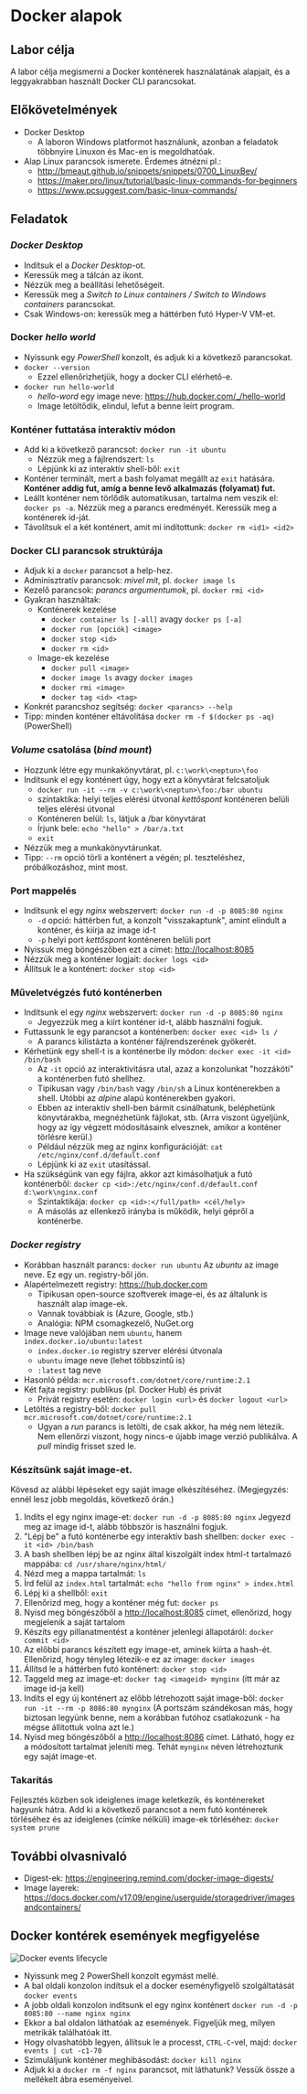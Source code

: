 # Docker alapok

## Labor célja

A labor célja megismerni a Docker konténerek használatának alapjait, és a leggyakrabban használt Docker CLI parancsokat.

## Előkövetelmények

- Docker Desktop
  - A laboron Windows platformot használunk, azonban a feladatok többnyire Linuxon és Mac-en is megoldhatóak.
- Alap Linux parancsok ismerete. Érdemes átnézni pl.:
  - <http://bmeaut.github.io/snippets/snippets/0700_LinuxBev/>
  - <https://maker.pro/linux/tutorial/basic-linux-commands-for-beginners>
  - <https://www.pcsuggest.com/basic-linux-commands/>

## Feladatok

### _Docker Desktop_

- Indítsuk el a _Docker Desktop_-ot.
- Keressük meg a tálcán az ikont.
- Nézzük meg a beállítási lehetőségeit.
- Keressük meg a _Switch to Linux containers / Switch to Windows containers_ parancsokat.
- Csak Windows-on: keressük meg a háttérben futó Hyper-V VM-et.

### Docker _hello world_

- Nyissunk egy _PowerShell_ konzolt, és adjuk ki a következő parancsokat.
- `docker --version`
  - Ezzel ellenőrizhetjük, hogy a docker CLI elérhető-e.
- `docker run hello-world`
  - _hello-word_ egy image neve: <https://hub.docker.com/_/hello-world>
  - Image letöltődik, elindul, lefut a benne leírt program.

### Konténer futtatása interaktív módon

- Add ki a következő parancsot: `docker run -it ubuntu`
  - Nézzük meg a fájlrendszert: `ls`
  - Lépjünk ki az interaktív shell-ből: `exit`
- Konténer terminált, mert a bash folyamat megállt az `exit` hatására. **Konténer addig fut, amíg a benne levő alkalmazás (folyamat) fut.**
- Leállt konténer nem törlődik automatikusan, tartalma nem veszik el: `docker ps -a`. Nézzük meg a parancs eredményét. Keressük meg a konténerek id-ját.
- Távolítsuk el a két konténert, amit mi indítottunk: `docker rm <id1> <id2>`

### Docker CLI parancsok struktúrája

- Adjuk ki a `docker` parancsot a help-hez.
- Adminisztratív parancsok: _mivel mit_, pl. `docker image ls`
- Kezelő parancsok: _parancs argumentumok_, pl. `docker rmi <id>`
- Gyakran használtak:
  - Konténerek kezelése
    - `docker container ls [-all]` avagy `docker ps [-a]`
    - `docker run [opciók] <image>`
    - `docker stop <id>`
    - `docker rm <id>`
  - Image-ek kezelése
    - `docker pull <image>`
    - `docker image ls` avagy `docker images`
    - `docker rmi <image>`
    - `docker tag <id> <tag>`
- Konkrét parancshoz segítség: `docker <parancs> --help`
- Tipp: minden konténer eltávolítása `docker rm -f $(docker ps -aq)` (PowerShell)

### _Volume_ csatolása (_bind mount_)

- Hozzunk létre egy munkakönyvtárat, pl. `c:\work\<neptun>\foo`
- Indítsunk el egy konténert úgy, hogy ezt a könyvtárat felcsatoljuk
  - `docker run -it --rm -v c:\work\<neptun>\foo:/bar ubuntu`
  - szintaktika: helyi teljes elérési útvonal _kettőspont_ konténeren belüli teljes elérési útvonal
  - Konténeren belül: `ls`, látjuk a /bar könyvtárat
  - Írjunk bele: `echo "hello" > /bar/a.txt`
  - `exit`
- Nézzük meg a munkakönyvtárunkat.
- Tipp: `--rm` opció törli a konténert a végén; pl. teszteléshez, próbálkozáshoz, mint most.

### Port mappelés

- Indítsunk el egy _nginx_ webszervert: `docker run -d -p 8085:80 nginx`
  - `-d` opció: háttérben fut, a konzolt "visszakaptunk", amint elindult a konténer, és kiírja az image id-t
  - `-p` helyi port _kettőspont_ konténeren belüli port
- Nyissuk meg böngészőben ezt a címet: <http://localhost:8085>
- Nézzük meg a konténer logjait: `docker logs <id>`
- Állítsuk le a konténert: `docker stop <id>`

### Műveletvégzés futó konténerben

- Indítsunk el egy _nginx_ webszervert: `docker run -d -p 8085:80 nginx`
  - Jegyezzük meg a kiírt konténer id-t, alább használni fogjuk.
- Futtassunk le egy parancsot a konténerben: `docker exec <id> ls /`
  - A parancs kilistázta a konténer fájlrendszerének gyökerét.
- Kérhetünk egy shell-t is a konténerbe ily módon: `docker exec -it <id> /bin/bash`
  - Az `-it` opció az interaktivitásra utal, azaz a konzolunkat "hozzáköti" a konténerben futó shellhez.
  - Tipikusan vagy `/bin/bash` vagy `/bin/sh` a Linux konténerekben a shell. Utóbbi az _alpine_ alapú konténerekben gyakori.
  - Ebben az interaktív shell-ben bármit csinálhatunk, beléphetünk könyvtárakba, megnézhetünk fájlokat, stb. (Arra viszont ügyeljünk, hogy az így végzett módosításaink elvesznek, amikor a konténer törlésre kerül.)
  - Például nézzük meg az nginx konfigurációját: `cat /etc/nginx/conf.d/default.conf`
  - Lépjünk ki az `exit` utasítással.
- Ha szükségünk van egy fájlra, akkor azt kimásolhatjuk a futó konténerből: `docker cp <id>:/etc/nginx/conf.d/default.conf d:\work\nginx.conf`
  - Szintaktikája: `docker cp <id>:</full/path> <cél/hely>`
  - A másolás az ellenkező irányba is működik, helyi gépről a konténerbe.

### _Docker registry_

- Korábban használt parancs: `docker run ubuntu` Az _ubuntu_ az image neve. Ez egy un. registry-ből jön.
- Alapértelmezett registry: <https://hub.docker.com>
  - Tipikusan open-source szoftverek image-ei, és az általunk is használt alap image-ek.
  - Vannak továbbiak is (Azure, Google, stb.)
  - Analógia: NPM csomagkezelő, NuGet.org
- Image neve valójában nem `ubuntu`, hanem `index.docker.io/ubuntu:latest`
  - `index.docker.io` registry szerver elérési útvonala
  - `ubuntu` image neve (lehet többszintű is)
  - `:latest` tag neve
- Hasonló példa: `mcr.microsoft.com/dotnet/core/runtime:2.1`
- Két fajta registry: publikus (pl. Docker Hub) és privát
  - Privát registry esetén: `docker login <url>` és `docker logout <url>`
- Letöltés a registry-ből: `docker pull mcr.microsoft.com/dotnet/core/runtime:2.1`
  - Ugyan a _run_ parancs is letölti, de csak akkor, ha még nem létezik. Nem ellenőrzi viszont, hogy nincs-e újabb image verzió publikálva. A _pull_ mindig frisset szed le.

### Készítsünk saját image-et.

Kövesd az alábbi lépéseket egy saját image elkészítéséhez. (Megjegyzés: ennél lesz jobb megoldás, következő órán.)

1. Indíts el egy nginx image-et: `docker run -d -p 8085:80 nginx` Jegyezd meg az image id-t, alább többször is használni fogjuk.
1. "Lépj be" a futó konténerbe egy interaktív bash shellben: `docker exec -it <id> /bin/bash`
1. A bash shellben lépj be az nginx által kiszolgált index html-t tartalmazó mappába: `cd /usr/share/nginx/html/`
1. Nézd meg a mappa tartalmát: `ls`
1. Írd felül az `index.html` tartalmát: `echo "hello from nginx" > index.html`
1. Lépj ki a shellből: `exit`
1. Ellenőrizd meg, hogy a konténer még fut: `docker ps`
1. Nyisd meg böngészőből a <http://localhost:8085> címet, ellenőrizd, hogy megjelenik a saját tartalom
1. Készíts egy pillanatmentést a konténer jelenlegi állapotáról: `docker commit <id>`
1. Az előbbi parancs készített egy image-et, aminek kiírta a hash-ét. Ellenőrizd, hogy tényleg létezik-e ez az image: `docker images`
1. Állítsd le a háttérben futó konténert: `docker stop <id>`
1. Taggeld meg az image-et: `docker tag <imageid> mynginx` (itt már az image id-ja kell)
1. Indíts el egy új konténert az előbb létrehozott saját image-ből: `docker run -it --rm -p 8086:80 mynginx` (A portszám szándékosan más, hogy biztosan legyünk benne, nem a korábban futóhoz csatlakozunk - ha mégse állítottuk volna azt le.)
1. Nyisd meg böngészőből a <http://localhost:8086> címet. Látható, hogy ez a módosított tartalmat jeleníti meg. Tehát `mynginx` néven létrehoztunk egy saját image-et.

### Takarítás

Fejlesztés közben sok ideiglenes image keletkezik, és konténereket hagyunk hátra. Add ki a következő parancsot a nem futó konténerek törléséhez és az ideiglenes (címke nélküli) image-ek törléséhez: `docker system prune`

## További olvasnivaló

- Digest-ek: <https://engineering.remind.com/docker-image-digests/>
- Image layerek: <https://docs.docker.com/v17.09/engine/userguide/storagedriver/imagesandcontainers/>

## Docker kontérek események megfigyelése  
![Docker events lifecycle](https://miro.medium.com/max/1129/1*vca4e-SjpzSL5H401p4LCg.png)
- Nyissunk meg 2 PowerShell konzolt egymást mellé.  
- A bal oldali konzolon indítsuk el a docker eseményfigyelő szolgáltatását `docker events`  
- A jobb oldali konzolon indítsunk el egy nginx konténert `docker run -d -p 8085:80 --name nginx nginx `
- Ekkor a bal oldalon láthatóak az események. Figyeljük meg, milyen metrikák találhatóak itt.  
- Hogy olvashatóbb legyen, állítsuk le a processt, `CTRL-C`-vel, majd: `docker events | cut -c1-70`
- Szimuláljunk konténer meghibásodást: `docker kill nginx`  
- Adjuk ki a `docker rm -f nginx` parancsot, mit láthatunk? Vessük össze a mellékelt ábra eseményeivel.  




